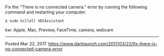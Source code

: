 Fix the "There is no connected camera." error by running the following command and restarting your computer.

```
$ sudo killall VDCAssistant
```

kw: Apple, Mac, Preview, FaceTime, camera, webcam

---

Posted Mar 22, 2017.
https://www.darklaunch.com/2017/03/22/fix-there-is-no-connected-camera-error